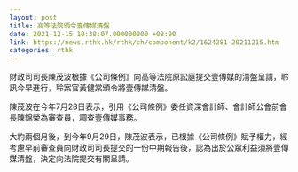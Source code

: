 ```yaml
---
layout: post
title: 高等法院頒令壹傳媒清盤
date: 2021-12-15 10:38:07.000000000 +08:00
link: https://news.rthk.hk/rthk/ch/component/k2/1624281-20211215.htm
categories: rthk
---
```


財政司司長陳茂波根據《公司條例》向高等法院原訟庭提交壹傳媒的清盤呈請，聆訊今早進行，聆案官黃健棠頒令將壹傳媒清盤。

陳茂波在今年7月28日表示，引用《公司條例》委任資深會計師、會計師公會前會長陳錦榮為審查員，調查壹傳媒事務。

大約兩個月後，到今年9月29日，陳茂波表示，已根據《公司條例》賦予權力，經考慮早前審查員向財政司司長提交的一份中期報告後，認為出於公眾利益須將壹傳媒清盤，決定向法院提交有關呈請。
